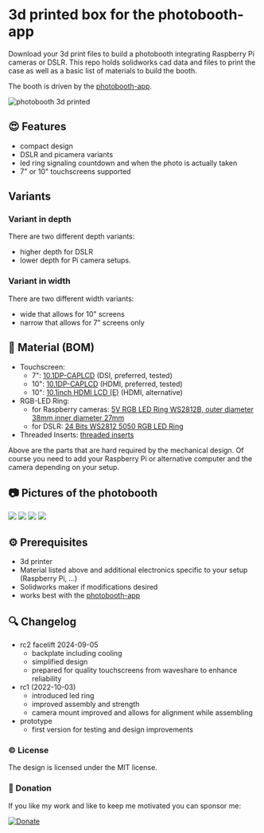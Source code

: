 # 3d printed box for the photobooth-app

Download your 3d print files to build a photobooth integrating Raspberry Pi cameras or DSLR.
This repo holds solidworks cad data and files to print the case as well as a basic list of materials to build the booth.

The booth is driven by the [photobooth-app](https://photobooth-app.org/).

![photobooth 3d printed](/images/booth-100-000-screenshot5.PNG)


## :heart_eyes: Features

- compact design
- DSLR and picamera variants
- led ring signaling countdown and when the photo is actually taken
- 7" or 10" touchscreens supported


## Variants

### Variant in depth
There are two different depth variants:
- higher depth for DSLR
- lower depth for Pi camera setups.

### Variant in width
There are two different width variants:
- wide that allows for 10" screens
- narrow that allows for 7" screens only



## :wrench: Material (BOM)
- Touchscreen:
  - 7": [10.1DP-CAPLCD](https://www.waveshare.com/10.1dp-caplcd.htm) (DSI, preferred, tested)
  - 10": [10.1DP-CAPLCD](https://www.waveshare.com/10.1dp-caplcd.htm) (HDMI, preferred, tested)
  - 10": [10.1inch HDMI LCD (E)](https://www.waveshare.com/10.1inch-hdmi-lcd-e.htm) (HDMI, alternative)
- RGB-LED Ring:
  - for Raspberry cameras: [5V RGB LED Ring WS2812B, outer diameter 38mm inner diameter 27mm](https://www.amazon.de/gp/product/B07TZK9DNT/ref=ppx_yo_dt_b_asin_title_o01_s00?ie=UTF8&psc=1)
  - for DSLR: [24 Bits WS2812 5050 RGB LED Ring](https://www.amazon.de/gp/product/B07DKJ6SFR/ref=ppx_yo_dt_b_search_asin_title?ie=UTF8&psc=1)
- Threaded Inserts: [threaded inserts](https://www.amazon.de/VIGRUE-Gewindeeinsatz-Einpressmutter-Gewindebuchsen-Kunststoffteiledurch/dp/B08DHYD73Q/)

Above are the parts that are hard required by the mechanical design.
Of course you need to add your Raspberry Pi or alternative computer and the camera depending on your setup.



## :camera: Pictures of the photobooth

![](/images/booth-100-000-screenshot1-anno.PNG)
![](/images/booth-100-000-screenshot2.PNG)
![](/images/booth-100-000-screenshot3.PNG)
![](/images/booth-100-000-screenshot4.PNG)

## :gear: Prerequisites

- 3d printer
- Material listed above and additional electronics specific to your setup (Raspberry Pi, ...)
- Solidworks maker if modifications desired
- works best with the [photobooth-app](https://photobooth-app.org/)


## :mag: Changelog

- rc2 facelift 2024-09-05
  - backplate including cooling
  - simplified design
  - prepared for quality touchscreens from waveshare to enhance reliability
- rc1 (2022-10-03)
  - introduced led ring
  - improved assembly and strength
  - camera mount improved and allows for alignment while assembling
- prototype
  - first version for testing and design improvements

### :copyright: License

The design is licensed under the MIT license.  

### :tada: Donation

If you like my work and like to keep me motivated you can sponsor me:

[![Donate](https://img.shields.io/badge/Donate-PayPal-green.svg)](https://www.paypal.com/donate/?hosted_button_id=8255Y566TBNEC)